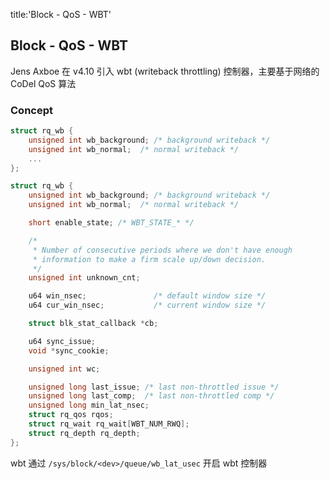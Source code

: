 title:'Block - QoS - WBT'
## Block - QoS - WBT

Jens Axboe 在 v4.10 引入 wbt (writeback throttling) 控制器，主要基于网络的 CoDel QoS 算法


### Concept


```c
struct rq_wb {
	unsigned int wb_background; /* background writeback */
	unsigned int wb_normal;	 /* normal writeback */
	...
};
```






```c
struct rq_wb {
	unsigned int wb_background; /* background writeback */
	unsigned int wb_normal;	 /* normal writeback */

	short enable_state;	/* WBT_STATE_* */

	/*
	 * Number of consecutive periods where we don't have enough
	 * information to make a firm scale up/down decision.
	 */
	unsigned int unknown_cnt;

	u64 win_nsec;				/* default window size */
	u64 cur_win_nsec;			/* current window size */

	struct blk_stat_callback *cb;

	u64 sync_issue;
	void *sync_cookie;

	unsigned int wc;

	unsigned long last_issue; /* last non-throttled issue */
	unsigned long last_comp;  /* last non-throttled comp */
	unsigned long min_lat_nsec;
	struct rq_qos rqos;
	struct rq_wait rq_wait[WBT_NUM_RWQ];
	struct rq_depth rq_depth;
};
```

wbt 通过 `/sys/block/<dev>/queue/wb_lat_usec` 开启 wbt 控制器
